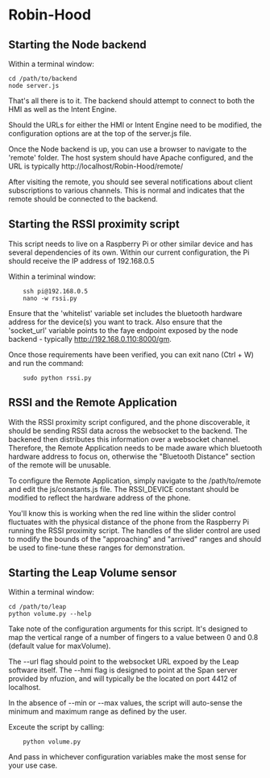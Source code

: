 Robin-Hood
==========

Starting the Node backend
-------------------------

Within a terminal window:

    cd /path/to/backend
    node server.js

That's all there is to it.  The backend should attempt to connect to both the HMI as well as the Intent Engine. 

Should the URLs for either the HMI or Intent Engine need to be modified, the configuration options are at the top of the server.js file.

Once the Node backend is up, you can use a browser to navigate to the 'remote' folder.  The host system should have Apache configured, and the URL is typically http://localhost/Robin-Hood/remote/

After visiting the remote, you should see several notifications about client subscriptions to various channels.  This is normal and indicates that the remote should be connected to the backend.

Starting the RSSI proximity script
----------------------------------

This script needs to live on a Raspberry Pi or other similar device and has several dependencies of its own.  Within our current configuration, the Pi should receive the IP address of 192.168.0.5

Within a teriminal window:

		ssh pi@192.168.0.5
		nano -w rssi.py

Ensure that the 'whitelist' variable set includes the bluetooth hardware address for the device(s) you want to track.  Also ensure that the 'socket_url' variable points to the faye endpoint exposed by the node backend - typically http://192.168.0.110:8000/gm.

Once those requirements have been verified, you can exit nano (Ctrl + W) and run the command:

		sudo python rssi.py

RSSI and the Remote Application
-------------------------------

With the RSSI proximity script configured, and the phone discoverable, it should be sending RSSI data across the websocket to the backend.  The backened then distributes this information over a websocket channel.  Therefore, the Remote Application needs to be made aware which bluetooth hardware address to focus on, otherwise the "Bluetooth Distance" section of the remote will be unusable.

To configure the Remote Application, simply navigate to the /path/to/remote and edit the js/constants.js file.  The RSSI_DEVICE constant should be modified to reflect the hardware address of the phone.

You'll know this is working when the red line within the slider control fluctuates with the physical distance of the phone from the Raspberry Pi running the RSSI proximity script.  The handles of the slider control are used to modify the bounds of the "approaching" and "arrived" ranges and should be used to fine-tune these ranges for demonstration.

Starting the Leap Volume sensor
-------------------------------

Within a terminal window:

    cd /path/to/leap
    python volume.py --help

Take note of the configuration arguments for this script.  It's designed to map the vertical range of a number of fingers to a value between 0 and 0.8 (default value for maxVolume).

The --url flag should point to the websocket URL expoed by the Leap software itself.  The --hmi flag is designed to point at the Span server provided by nfuzion, and will typically be the located on port 4412 of localhost.

In the absence of --min or --max values, the script will auto-sense the minimum and maximum range as defined by the user. 

Exceute the script by calling:

		python volume.py 

And pass in whichever configuration variables make the most sense for your use case.